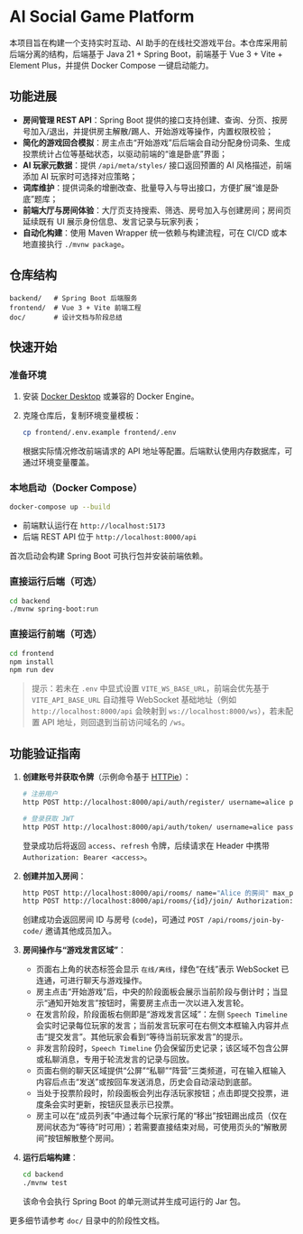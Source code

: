 # AI Social Game Platform

本项目旨在构建一个支持实时互动、AI 助手的在线社交游戏平台。本仓库采用前后端分离的结构，后端基于 Java 21 + Spring Boot，前端基于 Vue 3 + Vite + Element Plus，并提供 Docker Compose 一键启动能力。

## 功能进展

- **房间管理 REST API**：Spring Boot 提供的接口支持创建、查询、分页、按房号加入/退出，并提供房主解散/踢人、开始游戏等操作，内置权限校验；
- **简化的游戏回合模拟**：房主点击“开始游戏”后后端会自动分配身份词条、生成投票统计占位等基础状态，以驱动前端的“谁是卧底”界面；
- **AI 玩家元数据**：提供 `/api/meta/styles/` 接口返回预置的 AI 风格描述，前端添加 AI 玩家时可选择对应策略；
- **词库维护**：提供词条的增删改查、批量导入与导出接口，方便扩展“谁是卧底”题库；
- **前端大厅与房间体验**：大厅页支持搜索、筛选、房号加入与创建房间；房间页延续既有 UI 展示身份信息、发言记录与玩家列表；
- **自动化构建**：使用 Maven Wrapper 统一依赖与构建流程，可在 CI/CD 或本地直接执行 `./mvnw package`。

## 仓库结构

```text
backend/   # Spring Boot 后端服务
frontend/  # Vue 3 + Vite 前端工程
doc/       # 设计文档与阶段总结
```

## 快速开始

### 准备环境

1. 安装 [Docker Desktop](https://www.docker.com/) 或兼容的 Docker Engine。
2. 克隆仓库后，复制环境变量模板：

   ```bash
   cp frontend/.env.example frontend/.env
   ```

   根据实际情况修改前端请求的 API 地址等配置。后端默认使用内存数据库，可通过环境变量覆盖。

### 本地启动（Docker Compose）

```bash
docker-compose up --build
```

- 前端默认运行在 `http://localhost:5173`
- 后端 REST API 位于 `http://localhost:8000/api`

首次启动会构建 Spring Boot 可执行包并安装前端依赖。

### 直接运行后端（可选）

```bash
cd backend
./mvnw spring-boot:run
```

### 直接运行前端（可选）

```bash
cd frontend
npm install
npm run dev
```

> 提示：若未在 `.env` 中显式设置 `VITE_WS_BASE_URL`，前端会优先基于 `VITE_API_BASE_URL` 自动推导 WebSocket 基础地址（例如 `http://localhost:8000/api` 会映射到 `ws://localhost:8000/ws`），若未配置 API 地址，则回退到当前访问域名的 `/ws`。

## 功能验证指南

1. **创建账号并获取令牌**（示例命令基于 [HTTPie](https://httpie.io/)）：

   ```bash
   # 注册用户
   http POST http://localhost:8000/api/auth/register/ username=alice password=Passw0rd! display_name=Alice

   # 登录获取 JWT
   http POST http://localhost:8000/api/auth/token/ username=alice password=Passw0rd!
   ```

   登录成功后将返回 `access`、`refresh` 令牌，后续请求在 Header 中携带 `Authorization: Bearer <access>`。

2. **创建并加入房间**：

   ```bash
   http POST http://localhost:8000/api/rooms/ name="Alice 的房间" max_players:=6 Authorization:"Bearer <access>"
   http POST http://localhost:8000/api/rooms/{id}/join/ Authorization:"Bearer <access>"
   ```

   创建成功会返回房间 ID 与房号 (`code`)，可通过 `POST /api/rooms/join-by-code/` 邀请其他成员加入。

3. **房间操作与“游戏发言区域”**：
   - 页面右上角的状态标签会显示 `在线/离线`，绿色“在线”表示 WebSocket 已连通，可进行聊天与游戏操作。
   - 房主点击“开始游戏”后，中央的阶段面板会展示当前阶段与倒计时；当显示“通知开始发言”按钮时，需要房主点击一次以进入发言轮。
   - 在发言阶段，阶段面板右侧即是“游戏发言区域”：左侧 `Speech Timeline` 会实时记录每位玩家的发言；当前发言玩家可在右侧文本框输入内容并点击“提交发言”。其他玩家会看到“等待当前玩家发言”的提示。
   - 非发言阶段时，`Speech Timeline` 仍会保留历史记录；该区域不包含公屏或私聊消息，专用于轮流发言的记录与回放。
   - 页面右侧的聊天区域提供“公屏”“私聊”“阵营”三类频道，可在输入框输入内容后点击“发送”或按回车发送消息，历史会自动滚动到底部。
   - 当处于投票阶段时，阶段面板会列出存活玩家按钮；点击即提交投票，进度条会实时更新，按钮灰显表示已投票。
   - 房主可以在“成员列表”中通过每个玩家行尾的“移出”按钮踢出成员（仅在房间状态为“等待”时可用）；若需要直接结束对局，可使用页头的“解散房间”按钮解散整个房间。

4. **运行后端构建**：

   ```bash
   cd backend
   ./mvnw test
   ```

   该命令会执行 Spring Boot 的单元测试并生成可运行的 Jar 包。

更多细节请参考 `doc/` 目录中的阶段性文档。
